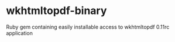 wkhtmltopdf-binary
==================

Ruby gem containing easily installable access to wkhtmltopdf 0.11rc application
